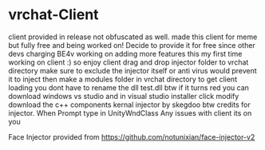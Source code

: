 # vrchat-Client
client provided in release not obfuscated as well. made this client for meme but fully free and being worked on!
Decide to provide it for free since other devs charging BE4v
working on adding more features this my first time working on client :)
so enjoy client 
drag and drop injector folder to vrchat directory 
make sure to exclude the injector itself or anti virus would prevent it to inject 
then make a modules folder in vrchat directory to get client loading you dont have to rename the dll test.dll btw 
if it turns red you can download windows vs studio and in visual studio installer click modify  download the c++ components 
kernal injector by skegdoo btw credits for injector.
When Prompt type in  UnityWndClass
Any issues with client its on you 

Face Injector provided from https://github.com/notunixian/face-injector-v2
